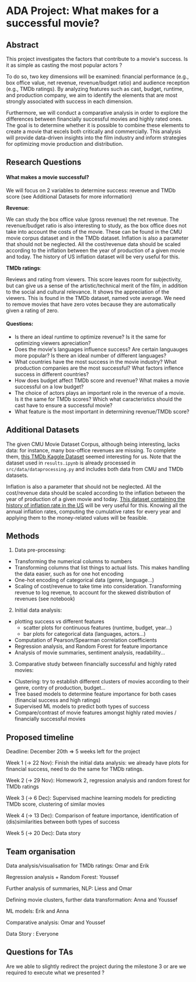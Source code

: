 # ADA Project: What makes for a successful movie?

## Abstract
This project investigates the factors that contribute to a movie's success. Is it as simple as casting the most popular actors ?

To do so, two key dimensions will be examined: financial performance (e.g., box office value, net revenue, revenue/budget ratio) and audience reception (e.g., TMDb ratings). By analyzing features such as cast, budget, runtime, and production company, we aim to identify the elements that are most strongly associated with success in each dimension.

Furthermore, we will conduct a comparative analysis in order to explore the differences between financially successful movies and highly rated ones. The goal is to determine whether it is possible to combine these elements to create a movie that excels both critically and commercially. This analysis will provide data-driven insights into the film industry and inform strategies for optimizing movie production and distribution.


## Research Questions

#### What makes a movie successful?

We will focus on 2 variables to determine success: revenue and TMDb score (see Additional Datasets for more information)

__Revenue__: 

We can study the box office value (gross revenue) the net revenue. 
The revenue/budget ratio is also interesting to study, as the box office does not take into account the costs of the movie.
These can be found in the CMU movie corpus dataset and in the TMDb dataset.
Inflation is also a parameter that should not be neglected. All the cost/revenue data should be scaled according to the inflation between the year of production of a given movie and today. The history of US inflation dataset will be very useful for this.

__TMDb ratings__:

Reviews and rating from viewers.
This score leaves room for subjectivity, but can give us a sense of the artistic/technical merit of the film, in addition to the social and cultural relevance. 
It shows the appreciation of the viewers.
This is found in the TMDb dataset, named vote average. We need to remove movies that have zero votes because they are automatically given a rating of zero.

#### Questions:

+ Is there an ideal runtime to optimize revenue? Is it the same for optimizing viewers apreciation?
+ Does the movie's languages influence success? Are certain languauges more popular? Is there an ideal number of different languages?
+ What countries have the most success in the movie industry? What production companies are the most successful? What factors inflence success in different countries?
+ How does budget affect TMDb score and revenue? What makes a movie successful on a low budget?
+ The choice of actors plays an important role in the revenue of a movie. Is it the same for TMDb scores? Which what caracteristics should the cast have to ensure a successful movie?
+ What feature is the most important in determining revenue/TMDb score?

## Additional Datasets

The given CMU Movie Dataset Corpus, although being interesting, lacks data: for instance, many box-office revenues are missing. To complete them, [this TMDb Kaggle Dataset](https://www.kaggle.com/datasets/asaniczka/tmdb-movies-dataset-2023-930k-movies/data) seemed interesting for us. Note that the dataset used in `results.ipynb` is already processed in `src/data/dataprocessing.py` and includes both data from CMU and TMDb datasets.

Inflation is also a parameter that should not be neglected. All the cost/revenue data should be scaled according to the inflation between the year of production of a given movie and today. [This dataset containing the history of inflation rate in the US](https://www.macrotrends.net/global-metrics/countries/USA/united-states/inflation-rate-cpi) will be very useful for this. Knowing all the annual inflation rates, computing the cumulative rates for every year and applying them to the money-related values will be feasible.


## Methods

1. Data pre-processing:
  + Transforming the numerical columns to numbers
  + Transforming columns that list things to actual lists. This makes handling the data easier, such as for one hot encoding
  + One-hot encoding of categorical data (genre, language…)
  + Scaling of cost/revenue to take time into consideration. Transforming revenue to log revenue, to account for the skewed distribution of revenues (see notebook)
2. Initial data analysis:
  + plotting success vs different features
    + scatter plots for continuous features (runtime, budget, year…)
    + bar plots for categorical data (languages, actors…)
  + Computation of Pearson/Spearman correlation coefficients
  + Regression analysis, and Random Forest for feature importance
  + Analysis of movie summaries, sentiment analysis, readability...
3. Comparative study between financially successful and highly rated movies:
  + Clustering: try to establish different clusters of movies according to their genre, contry of production, budget...
  + Tree based models to determine feature importance for both cases (financial success and high ratings)
  + Supervised ML models to predict both types of success
  + Compare/contrast of movie features amongst highly rated movies / financially successful movies



## Proposed timeline

Deadline: December 20th => 5 weeks left for the project

Week 1 (-> 22 Nov): Finish the initial data analysis: we already have plots for financial success, need to do the same for TMDb ratings.

Week 2 (-> 29 Nov): Homework 2, regression analysis and random forest for TMDb ratings

Week 3 (-> 6 Dec): Supervised machine learning models for predicting TMDb score, clustering of similar movies

Week 4 (-> 13 Dec): Comparison of feature importance, identification of (dis)similarities between both types of success

Week 5 (-> 20 Dec): Data story

## Team organisation

Data analysis/visualisation for TMDb ratings: Omar and Erik

Regression analysis + Random Forest: Youssef

Further analysis of summaries, NLP: Liess and Omar

Defining movie clusters, further data transformation: Anna and Youssef

ML models: Erik and Anna

Comparative analysis: Omar and Youssef

Data Story : Everyone

## Questions for TAs 

Are we able to slightly redirect the project during the milestone 3 or are we required to execute what we presented ?
